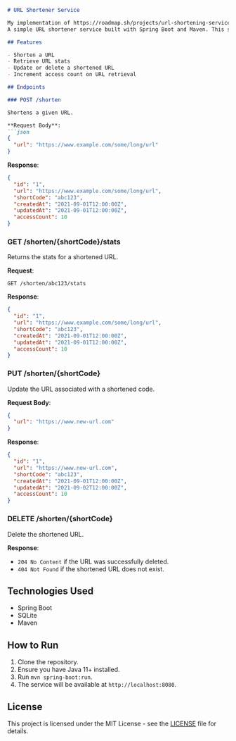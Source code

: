 ```markdown
# URL Shortener Service

My implementation of https://roadmap.sh/projects/url-shortening-service
A simple URL shortener service built with Spring Boot and Maven. This service allows you to shorten URLs, retrieve their stats, and manage them with basic CRUD operations.

## Features

- Shorten a URL
- Retrieve URL stats
- Update or delete a shortened URL
- Increment access count on URL retrieval

## Endpoints

### POST /shorten

Shortens a given URL.

**Request Body**:
```json
{
  "url": "https://www.example.com/some/long/url"
}
```

**Response**:
```json
{
  "id": "1",
  "url": "https://www.example.com/some/long/url",
  "shortCode": "abc123",
  "createdAt": "2021-09-01T12:00:00Z",
  "updatedAt": "2021-09-01T12:00:00Z",
  "accessCount": 10
}
```

### GET /shorten/{shortCode}/stats

Returns the stats for a shortened URL.

**Request**:
```plaintext
GET /shorten/abc123/stats
```

**Response**:
```json
{
  "id": "1",
  "url": "https://www.example.com/some/long/url",
  "shortCode": "abc123",
  "createdAt": "2021-09-01T12:00:00Z",
  "updatedAt": "2021-09-01T12:00:00Z",
  "accessCount": 10
}
```

### PUT /shorten/{shortCode}

Update the URL associated with a shortened code.

**Request Body**:
```json
{
  "url": "https://www.new-url.com"
}
```

**Response**:
```json
{
  "id": "1",
  "url": "https://www.new-url.com",
  "shortCode": "abc123",
  "createdAt": "2021-09-01T12:00:00Z",
  "updatedAt": "2021-09-02T12:00:00Z",
  "accessCount": 10
}
```

### DELETE /shorten/{shortCode}

Delete the shortened URL.

**Response**:
- `204 No Content` if the URL was successfully deleted.
- `404 Not Found` if the shortened URL does not exist.

## Technologies Used

- Spring Boot
- SQLite
- Maven

## How to Run

1. Clone the repository.
2. Ensure you have Java 11+ installed.
3. Run `mvn spring-boot:run`.
4. The service will be available at `http://localhost:8080`.

## License

This project is licensed under the MIT License - see the [LICENSE](LICENSE) file for details.
```